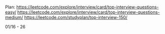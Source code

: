 Plan:
https://leetcode.com/explore/interview/card/top-interview-questions-easy/
https://leetcode.com/explore/interview/card/top-interview-questions-medium/
https://leetcode.com/studyplan/top-interview-150/

01/16 - 26
